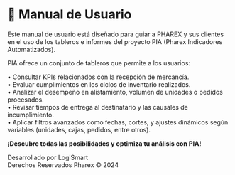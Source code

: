 # 📑 Manual de Usuario

Este manual de usuario está diseñado para guiar a PHAREX y sus clientes en el uso de los tableros e informes del proyecto PIA (Pharex Indicadores Automatizados).  

PIA ofrece un conjunto de tableros que permite a los usuarios:  

• Consultar KPIs relacionados con la recepción de mercancía.  
• Evaluar cumplimientos en los ciclos de inventario realizados.  
• Analizar el desempeño en alistamiento, volumen de unidades o pedidos procesados.  
• Revisar tiempos de entrega al destinatario y las causales de incumplimiento.  
• Aplicar filtros avanzados como fechas, cortes, y ajustes dinámicos según variables (unidades, cajas, pedidos, entre otros).  

**¡Descubre todas las posibilidades y optimiza tu análisis con PIA!**

Desarrollado por LogiSmart  
Derechos Reservados Pharex © 2024